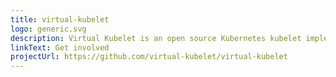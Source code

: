 ```yaml
---
title: virtual-kubelet
logo: generic.svg
description: Virtual Kubelet is an open source Kubernetes kubelet implementation
linkText: Get involved
projectUrl: https://github.com/virtual-kubelet/virtual-kubelet
---
```

